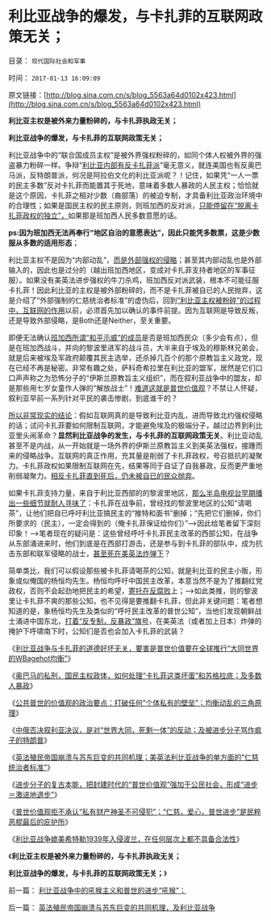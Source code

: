 # 利比亚战争的爆发，与卡扎菲的互联网政策无关；

目录： `现代国际社会和军事` 

时间： `2017-01-13 16:09:09` 

原文链接：[http://blog.sina.com.cn/s/blog_5563a64d0102x423.html](http://blog.sina.com.cn/s/blog_5563a64d0102x423.html)

**利比亚主权是被外来力量粉碎的，与卡扎菲执政无关；**

**利比亚战争的爆发，与卡扎菲的互联网政策无关；**

利比亚战争中的“联合国成员主权”是被外界强权粉碎的，如同个体人权被外界的强盗暴力粉碎一样。争辩“[利比亚内部有反卡扎菲派](../../../2016/11/21/社会中“动乱，夺权”的魔鬼常量，民主社会和仁慈政治的标准.md)”毫无意义，就连美国也有反奥巴马派，反特朗普派，何况是阿拉伯文化的利比亚派呢？！记住，如果凭“一人一票的民主多数”反对卡扎菲而能置其于死地，意味着多数人暴政的人民主权；恰恰就是这个原因，卡扎菲之相对少数（裔部落）的被迫专制，才具备利比亚政治环境中的合理性；如果是国民主权的民主原则，则班加西的反对派，[只能停留在“脱离卡扎菲政权的独立”，](../../../2011/4/10/利比亚的“和平示威”不一定很和平.md)如果那是班加西人民多数意愿的话。

**ps:因为班加西无法再奉行“地区自治的意愿表达”，因此只能凭多数票，这是少数服从多数的适用形态**；

利比亚主权不是因为“内部动乱”，[而是外部强权的侵略](../../../2011/10/21/北约军事征服了利比亚政权.md)；甚至其内部动乱也是外部输入的，因此也是过分的（越出班加西地区，变成对卡扎菲支持者地区的军事征服）。如果没有美英法进步强权的牛刀杀鸡，班加西反对派武装，根本不可能征服卡扎菲！因此利比亚的主权是被外部粉碎的，而不是卡扎菲被自已的人民抛弃，这是介绍了“外部强制的仁慈统治者标准”的虚伪后，回到[“利比亚主权被粉碎”的过程中，互联网的作用](../../../2013/1/4/不要把《大革命和旧制度》读到狗肚子里去.md)以前，必须首先加以确认的事件前提。因为互联网是导致反叛，还是导致外部侵略，是Both还是Neither，至关重要。

即便无法确认[班加西所谓“和平示威”的成员](../../../2011/4/14/利比亚反对派最精明的严重错误.md)是否是班加西民众（多少会有点），但是在班加西战斗，并向的黎波里进军的战斗员，大半来自于埃及的穆斯林兄弟会，就是后来被埃及军政府颠覆其民主选举，还杀掉几百个的那个原教旨主义政党，现在已经不再是秘密。非常有趣之处，萨科奇希拉里在利比亚的盟军，居然是它们口口声声称之为恐怖分子的“伊斯兰原教旨主义组织”，而在叙利亚战争中的盟友，却是那些用七岁女童作人弹的“解放战士”！[难道这就是普世价值观](../../../2017/1/1/任何进步政权，都无法识别任何“左的进步威胁”；.md)？不禁让人怀疑，叙利亚早前一系列针对平民的袭击惨剧，到底谁干的？

[所以非常现实的结论](../../../2013/1/4/不要把《大革命和旧制度》读到狗肚子里去.md)：假如互联网真的是导致利比亚内乱，进而导致北约强权侵略的话；试问卡扎菲要如何限制互联网，才能避免埃及的极端分子，越过边界到利比亚里头闹革命？**显然利比亚战争的发生，与卡扎菲的互联网政策无关**。利比亚动乱甚至不是内战，从一开始就是一场外界的伊斯兰原教旨主义到美英法强权，接踵而来的侵略战争。互联网的真正作用，充其量是削弱了卡扎菲政权，号召抵抗的凝聚力。卡扎菲政权如果限制互联网在先，结果等同于自证了自我暴政，反而更严重地削弱凝聚力。[相反卡扎菲直到死后，仍未被自已的民众抛弃](../../../2011/4/16/反对独裁者，不能取而代之.md)。

如果卡扎菲支持力量，来自于利比亚西部的的黎波里地区，[那么半岛电视台早期播出一些细节就耐人寻味了](../../../2011/4/13/被半岛耍了的国际社会的黑白脸.md)：卡扎菲在战争前，曾经找的黎波里地区的公知“请喝茶”，让他们把自已呼吁利比亚搞民主的“推特和面书”删掉；“先把它们删掉，你们所要求的（民主），一定会得到的（俺卡扎菲保证给你们）”——>因此给笔者留下深刻印象！——>笔者现在的疑问是：这些曾经呼吁卡扎菲民主改革的西部公知，在战争从东部涌进来时，他们到底是在西部打游击，还是参与到卡扎菲的部队中，成为抗击东部和联军侵略的战士，[甚至死在美英法炸弹下](../../../2011/4/10/利比亚是一场没有红线的意识形态战争.md)？

简单类比，我们可以假设那些被卡扎菲请喝茶的公知，就是利比亚的民主小贩，形象或似俺国的杨恒均先生。杨恒均呼吁中国民主改革，本意当然不是为了推翻红党政权，否则不会起劲地把民主的希望，[寄托在反腐败](../../../2016/12/28/反腐败符合传统，但政治操作总是得不偿失，甚至适得其反；.md)上；——>如此类推，则的黎波里让卡扎菲不爽的那些公知，也不见得是要推翻卡扎菲，但此非关键问题：笔者想知道的是，象杨恒均先生及类似的“呼吁民主改革的普世公知”，当他们发现朝鲜战士涌进中国东北，[打着“反专制，反暴政”旗号](../../../2011/10/29/道德社会中的“打倒”和“平反”是啥回事？.md)，在美英法（或者加上日本）炸弹的掩护下呼啸南下时，公知们是否也会加入卡扎菲的武装？

《[利比亚战争与卡扎菲的道德好坏无关，要害是普世价值要在全球推行“大同世界的WBagehot均衡”](../../../2017/1/3/利比亚战争与卡扎菲的道德好坏无关，普世价值的“公敌宣布”.md)》

《[奥巴马的私刑，国民主权政体，如何处理“卡扎菲这类坏蛋”和苏格拉底；及多数人暴政](../../../2017/1/4/奥巴马的私刑，忘记了黑人在美国一百年遭受的私刑；.md)》

《[公共普世的价值观的政治要点：打破任何“个体私有的壁垒”；均衡动乱的三角原理](../../../2017/1/5/普世价值观的政治要点：打破任何“个体私有的壁垒”；.md)》

《[中俄否决叙利亚决议，是对“世界大同，死剩一体”的反动；及被进步分子骂作疯子的特朗普](../../../2017/1/6/普世价值“死剩一统”的“世界大战，秦灭六国，世界大同”.md)》

《[英法殖民帝国崩溃与苏东巨变的共同机理；美英法利比亚战争的单方面的“仁慈统治者标准”](../../../2017/1/7/英法殖民帝国崩溃与苏东巨变的共同机理，及利比亚战争.md)》

《[进步分子的复古本能，把封建时代的“普世价值观”强加于公民社会，形成“进步＝激进地退步”](../../../2017/1/7/进步分子的普世价值观只是“统治者的仁慈标准”和“伟大领袖”；.md)》

《[普世价值观拒不承认“私有财产神圣不可侵犯”；“仁慈，爱心，普世进步”是民粹恶棍最后的庇护所](../../../2017/1/10/公共的普世价值观，拒不承认“私有财产神圣不可侵犯”.md)》

《[利比亚战争媲美希特勒1939年入侵波兰，在任何层次上都不具备合法性](../../../2017/1/12/利比亚战争媲美希特勒1939年入侵波兰，不具任何合法性.md)》

《**利比亚主权是被外来力量粉碎的，与卡扎菲执政无关；**

**利比亚战争的爆发，与卡扎菲的互联网政策无关；**》

前一篇： [利比亚战争中的吼猴主义和普世的进步“吼猴”；](../../../2017/1/16/利比亚战争中的吼猴主义和普世的进步“吼猴”；.md)

后一篇： [英法殖民帝国崩溃与苏东巨变的共同机理，及利比亚战争](../../../2017/1/7/英法殖民帝国崩溃与苏东巨变的共同机理，及利比亚战争.md)

